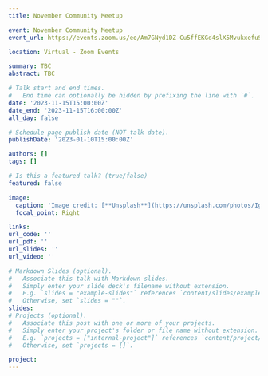 ```yaml
---
title: November Community Meetup

event: November Community Meetup
event_url: https://events.zoom.us/eo/Am7GNyd1DZ-Cu5ffEKGd4slX5MvukxefuSxcdDqYYSKaU8QECL2S~AggLXsr32QYFjq8BlYLZ5I06Dg

location: Virtual - Zoom Events

summary: TBC
abstract: TBC

# Talk start and end times.
#   End time can optionally be hidden by prefixing the line with `#`.
date: '2023-11-15T15:00:00Z'
date_end: '2023-11-15T16:00:00Z'
all_day: false

# Schedule page publish date (NOT talk date).
publishDate: '2023-01-10T15:00:00Z'

authors: []
tags: []

# Is this a featured talk? (true/false)
featured: false

image:
  caption: 'Image credit: [**Unsplash**](https://unsplash.com/photos/IgUR1iX0mqM?utm_source=unsplash&utm_medium=referral&utm_content=creditShareLink)'
  focal_point: Right

links:
url_code: ''
url_pdf: ''
url_slides: ''
url_video: ''

# Markdown Slides (optional).
#   Associate this talk with Markdown slides.
#   Simply enter your slide deck's filename without extension.
#   E.g. `slides = "example-slides"` references `content/slides/example-slides.md`.
#   Otherwise, set `slides = ""`.
slides: 
# Projects (optional).
#   Associate this post with one or more of your projects.
#   Simply enter your project's folder or file name without extension.
#   E.g. `projects = ["internal-project"]` references `content/project/deep-learning/index.md`.
#   Otherwise, set `projects = []`.

project:
---
```


